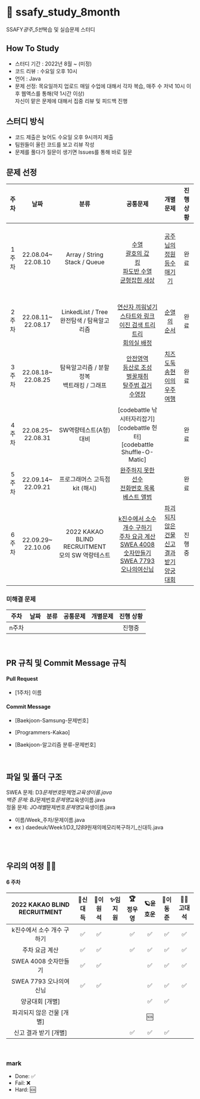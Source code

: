 # 🌈 ssafy_study_8month

SSAFY*광주\_5반*복습 및 실습문제 스터디

## How To Study

-   스터디 기간 : 2022년 8월 ~ (미정)
-   코드 리뷰 : 수요일 오후 10시
-   언어 : Java
-   문제 선정: 목요일까지 업로드
    매일 수업에 대해서 각자 복습, 매주 수 저녁 10시 이후 웹액스를 통해(약 1시간 이상)</br>자신이 맡은 문제에 대해서 집중 리뷰 및 피드백 진행

## 스터디 방식

-   코드 제출은 늦어도 수요일 오후 9시까지 제출
-   팀원들이 올린 코드를 보고 리뷰 작성
-   문제를 풀다가 질문이 생기면 Issues를 통해 바로 질문 </br>

## 문제 선정

| **주차** |        **날짜**        |                      **분류**                       |                                                                                                                                                                                                                                                                                                                                                                                                          **공통문제**                                                                                                                                                                                                                                                                                                                                                                                                          |                                                                                                                        **개별문제**                                                                                                                         | **진행 상황** |
| :------: | :--------------------: | :-------------------------------------------------: | :----------------------------------------------------------------------------------------------------------------------------------------------------------------------------------------------------------------------------------------------------------------------------------------------------------------------------------------------------------------------------------------------------------------------------------------------------------------------------------------------------------------------------------------------------------------------------------------------------------------------------------------------------------------------------------------------------------------------------------------------------------------------------------------------------------------------------: | :---------------------------------------------------------------------------------------------------------------------------------------------------------------------------------------------------------------------------------------------------------: | :-----------: |
|  1주차   | 22.08.04~</br>22.08.10 |         Array / String </br> Stack / Queue          |                                                                                                                                                                                                                                                                        </br> [수열](https://www.acmicpc.net/problem/2559) </br> [괄호의 값](https://www.acmicpc.net/problem/2504)</br>[킹](https://www.acmicpc.net/problem/1063)</br>[파도반 수열](https://www.acmicpc.net/problem/9461)</br>[균형잡힌 세상](https://www.acmicpc.net/problem/4949)</br>                                                                                                                                                                                                                                                                        |                                                               </br>[공주님의 정원](https://www.acmicpc.net/problem/2457) </br> [등수매기기](https://www.acmicpc.net/problem/2012) </br></br>                                                                |     완료      |
|  2주차   | 22.08.11~</br>22.08.17 |   LinkedList / Tree </br> 완전탐색 / 탐욕알고리즘   |                                                                                                                                                                                                                                                                </br>[연산자 끼워넣기](https://www.acmicpc.net/problem/14888) </br>[스타트와 링크](https://www.acmicpc.net/problem/14889)</br>[이진 검색 트리](https://www.acmicpc.net/problem/5639) </br>[트리](https://www.acmicpc.net/problem/4803) </br> [회의실 배정](https://www.acmicpc.net/problem/1931)                                                                                                                                                                                                                                                                |                                                                                                     [순열의 순서](https://www.acmicpc.net/problem/1722)                                                                                                     |     완료      |
|  3주차   | 22.08.18~</br>22.08.25 |   탐욕알고리즘 / 분할정복 </br> 백트래킹 / 그래프   | [안전영역](https://www.acmicpc.net/problem/2468) </br>[등산로 조성](https://swexpertacademy.com/main/code/problem/problemDetail.do?contestProbId=AV5PoOKKAPIDFAUq&categoryId=AV5PoOKKAPIDFAUq&categoryType=CODE&problemTitle=1949&orderBy=FIRST_REG_DATETIME&selectCodeLang=ALL&select-1=&pageSize=10&pageIndex=1) </br>[벌꿀채취](https://swexpertacademy.com/main/code/problem/problemDetail.do?contestProbId=AV5V4A46AdIDFAWu&categoryId=AV5V4A46AdIDFAWu&categoryType=CODE&problemTitle=%EB%AA%A8%EC%9D%98&orderBy=FIRST_REG_DATETIME&selectCodeLang=ALL&select-1=&pageSize=10&pageIndex=2) </br>[탈주범 검거](https://swexpertacademy.com/main/code/problem/problemDetail.do?contestProbId=AV5PpLlKAQ4DFAUq) </br>[수영장](https://swexpertacademy.com/main/code/problem/problemDetail.do?contestProbId=AV5PpFQaAQMDFAUq) |      [치즈도둑](https://swexpertacademy.com/main/code/problem/problemDetail.do?contestProbId=AWrDOdQqRCUDFARG) </br> [송현이의 우주여행](https://swexpertacademy.com/main/code/userProblem/userProblemDetail.do?contestProbId=AWTUS1FaYaUDFAVT) </br>       |     완료      |
|  4주차   | 22.08.25~</br>22.08.31 |               SW역량테스트(A형) 대비                |                                                                                                                                                                                                                                                                                                                                                                     [codebattle 낚시터자리잡기] </br> [codebattle 헌터] </br>[codebattle Shuffle-O-Matic]                                                                                                                                                                                                                                                                                                                                                                      |                                                                                                                                                                                                                                                             |     완료      |
|  5주차   | 22.09.14~</br>22.09.21 |           프로그래머스 고득점 kit (해시)            |                                                                                                                                                                                                                                                                                 [완주하지 못한 선수](https://school.programmers.co.kr/learn/courses/30/lessons/42576) </br>[전화번호 목록](https://school.programmers.co.kr/learn/courses/30/lessons/42577)</br>[베스트 앨범](https://school.programmers.co.kr/learn/courses/30/lessons/42579)                                                                                                                                                                                                                                                                                 |                                                                                                                                                                                                                                                             |     완료      |
|  6주차   | 22.09.29~</br>22.10.06 | 2022 KAKAO BLIND RECRUITMENT</br>모의 SW 역량테스트 |                                                                                                                                                                                           [k진수에서 소수 개수 구하기](https://school.programmers.co.kr/learn/courses/30/lessons/92335) </br>[주차 요금 계산](https://school.programmers.co.kr/learn/courses/30/lessons/92341)</br>[SWEA 4008 숫자만들기](https://swexpertacademy.com/main/code/problem/problemDetail.do?contestProbId=AWIeRZV6kBUDFAVH)</br>[SWEA 7793 오나의여신님](https://swexpertacademy.com/main/code/problem/problemDetail.do?contestProbId=AWsBQpPqMNMDFARG)                                                                                                                                                                                           | [파괴되지 않은 건물](https://school.programmers.co.kr/learn/courses/30/lessons/92344)</br>[신고 결과 받기](https://school.programmers.co.kr/learn/courses/30/lessons/92334)</br>[양궁대회](https://school.programmers.co.kr/learn/courses/30/lessons/92342) |    진행중     |

### 미해결 문제

| **주차** | **날짜** | **분류** | **공통문제** | **개별문제** | **진행 상황** |
| :------: | :------: | :------: | :----------: | :----------: | :-----------: |
|  n주차   |          |          |              |              |    진행중     |

<br/>

## PR 규칙 및 Commit Message 규칙

#### Pull Request

-   [1주차] 이름

#### Commit Message

-   [Baekjoon-Samsung-문제번호]

-   [Programmers-Kakao]

-   [Baekjoon-알고리즘 분류-문제번호]

<br/>

## 파일 및 폴더 구조

SWEA 문제: D3*문제번호*문제명*교육생이름.java</br>
백준 문제: BJ*문제번호*문제명*교육생이름.java</br>
정올 문제: JO*레벨*문제번호*문제명*교육생이름.java</br>

-   이름/Week\_주차/문제이름.java
-   ex ) daedeuk/Week*1/D3_1289*원재의메모리복구하기\_신대득.java

<br/>
<br/>

## 우리의 여정 🐱‍🏍

#### 6 주차

| 2022 KAKAO BLIND RECRUITMENT | 👑신대득 | 💎이원석 | ✨임지원 | 🏆정우영 | 🪐윤호운 | 🚀이동준 | 🐱‍👓고대석 |
| :--------------------------: | :------: | :------: | :------: | :------: | :------: | :------: | :---------: |
|  k진수에서 소수 개수 구하기  |    ✅    |    ✅    |          |    ✅    |    ✅    |    ✅    |    ✅    |
|        주차 요금 계산        |    ✅    |    ✅    |          |    ✅    |    ✅    |    ✅    |    ✅    |
|     SWEA 4008 숫자만들기     |    ✅    |   ✅      |          |          |    ✅    |    ✅    |    ✅    |
|    SWEA 7793 오나의여신님    |    ✅    |    ✅      |          |          |      ✅    |    ✅    |    ✅    |
|       양궁대회 [개별]        |          |          |          |          |    ✅    |    ✅    |             |
|  파괴되지 않은 건물 [개별]   |          |          |          |          |    🆘    |          |             |
|    신고 결과 받기 [개별]     |          |          |          |    ✅    |    ✅    |    ✅    |             |

<br>

### mark

-   Done: ✅ <br>
-   Fail: ❌ <br>
-   Hard: 🆘

